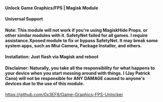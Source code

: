 #### Unlock Game Graphics/FPS | Magisk Module

#### Universal Support

#### Note: This module will not work if you're using MagiskHide Props. or other similar modules with it. SafetyNet failed for all games. I require assistance.Xposed module to fix or bypass SafetyNet. It may break some system apps, such as Miui Camera, Package Installer, and others.

#### Installation: Just flash via Magisk and reboot

#### Disclaimer: Naturally, you take all the responsibility for what happens to your device when you start messing around with things. I (Jay Patrick Cano) will not be responsible for ANY DAMAGE caused to anyone's devices due to the use of this module.

https://github.com/0x3EF8/Game-Graphics-FPS-Unlocker
